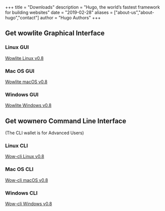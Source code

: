 +++
title = "Downloads"
description = "Hugo, the world’s fastest framework for building websites"
date = "2019-02-28"
aliases = ["about-us","about-hugo","contact"]
author = "Hugo Authors"
+++



## Get wowlite Graphical Interface
### Linux GUI

[Wowlite Linux v0.8](https://github.com/wownero/wownero/releases/download/v0.8.0.0/wownero_Linux_v0.8.tar.xz)

### Mac OS GUI

[Wowlite macOS v0.8](https://github.com/wownero/wownero/releases/download/v0.8.0.0/wownero_macOS_v0.8.dmg)

### Windows GUI

[Wowlite Windows v0.8](https://wowbux.org)

## Get wownero Command Line Interface
(The CLI wallet is for Advanced Users)

### Linux CLI

[Wow-cli Linux v0.8](https://github.com/wownero/wownero/releases/download/v0.8.0.0/wownero_Linux_v0.8.tar.xz)

### Mac OS CLI

[Wow-cli macOS v0.8](https://github.com/wownero/wownero/releases/download/v0.8.0.0/wownero_macOS_v0.8.dmg)

### Windows CLI

[Wow-cli Windows v0.8](https://wowbux.org)




